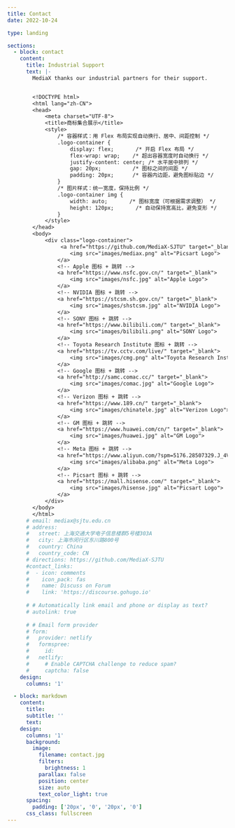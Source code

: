 ```yaml
---
title: Contact
date: 2022-10-24

type: landing

sections:
  - block: contact
    content:
      title: Industrial Support
      text: |-
        MediaX thanks our industrial partners for their support.


        <!DOCTYPE html>
        <html lang="zh-CN">
        <head>
            <meta charset="UTF-8">
            <title>商标集合展示</title>
            <style>
                /* 容器样式：用 Flex 布局实现自动换行、居中、间距控制 */
                .logo-container {
                    display: flex;       /* 开启 Flex 布局 */
                    flex-wrap: wrap;    /* 超出容器宽度时自动换行 */
                    justify-content: center; /* 水平居中排列 */
                    gap: 20px;          /* 图标之间的间距 */
                    padding: 20px;      /* 容器内边距，避免图标贴边 */
                }
                /* 图片样式：统一宽度，保持比例 */
                .logo-container img {
                    width: auto;       /* 图标宽度（可根据需求调整） */
                    height: 120px;       /* 自动保持宽高比，避免变形 */
                }
            </style>
        </head>
        <body>
            <div class="logo-container">
                 <a href="https://github.com/MediaX-SJTU" target="_blank">
                    <img src="images/mediax.png" alt="Picsart Logo">
                </a>
                <!-- Apple 图标 + 跳转 -->
                <a href="https://www.nsfc.gov.cn/" target="_blank">
                    <img src="images/nsfc.jpg" alt="Apple Logo">
                </a>
                <!-- NVIDIA 图标 + 跳转 -->
                <a href="https://stcsm.sh.gov.cn/" target="_blank">
                    <img src="images/shstcsm.jpg" alt="NVIDIA Logo">
                </a>
                <!-- SONY 图标 + 跳转 -->
                <a href="https://www.bilibili.com/" target="_blank">
                    <img src="images/bilibili.png" alt="SONY Logo">
                </a>
                <!-- Toyota Research Institute 图标 + 跳转 -->
                <a href="https://tv.cctv.com/live/" target="_blank">
                    <img src="images/cmg.png" alt="Toyota Research Institute Logo">
                </a>
                <!-- Google 图标 + 跳转 -->
                <a href="http://samc.comac.cc/" target="_blank">
                    <img src="images/comac.jpg" alt="Google Logo">
                </a>
                <!-- Verizon 图标 + 跳转 -->
                <a href="https://www.189.cn/" target="_blank">
                    <img src="images/chinatele.jpg" alt="Verizon Logo">
                </a>
                <!-- GM 图标 + 跳转 -->
                <a href="https://www.huawei.com/cn/" target="_blank">
                    <img src="images/huawei.jpg" alt="GM Logo">
                </a>
                <!-- Meta 图标 + 跳转 -->
                <a href="https://www.aliyun.com/?spm=5176.28507329.J_4VYgf18xNlTAyFFbOuOQe.d_logo.f8032868b1cDqr" target="_blank">
                    <img src="images/alibaba.png" alt="Meta Logo">
                </a>
                <!-- Picsart 图标 + 跳转 -->
                <a href="https://mall.hisense.com/" target="_blank">
                    <img src="images/hisense.jpg" alt="Picsart Logo">
                </a> 
            </div>
        </body>
        </html>
      # email: mediax@sjtu.edu.cn
      # address:
      #   street: 上海交通大学电子信息楼群5号楼303A
      #   city: 上海市闵行区东川路800号
      #   country: China
      #   country_code: CN
      # directions: https://github.com/MediaX-SJTU
      #contact_links:
      #  - icon: comments
      #    icon_pack: fas
      #    name: Discuss on Forum
      #    link: 'https://discourse.gohugo.io'
    
      # # Automatically link email and phone or display as text?
      # autolink: true
    
      # # Email form provider
      # form:
      #   provider: netlify
      #   formspree:
      #     id:
      #   netlify:
      #     # Enable CAPTCHA challenge to reduce spam?
      #     captcha: false
    design:
      columns: '1'

  - block: markdown
    content:
      title:
      subtitle: ''
      text:
    design:
      columns: '1'
      background:
        image: 
          filename: contact.jpg
          filters:
            brightness: 1
          parallax: false
          position: center
          size: auto
          text_color_light: true
      spacing:
        padding: ['20px', '0', '20px', '0']
      css_class: fullscreen
---
```

